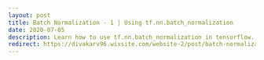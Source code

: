 ```yaml
---
layout: post
title: Batch Normalization - 1 | Using tf.nn.batch_normalization
date: 2020-07-05
description: Learn how to use tf.nn.batch_normalization in tensorflow. 
redirect: https://divakarv96.wixsite.com/website-2/post/batch-normalization-tensorflow
---
```

